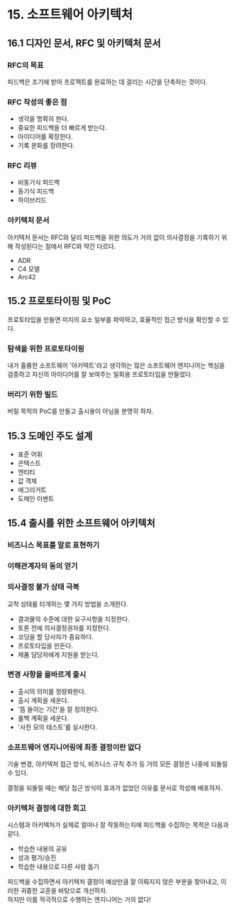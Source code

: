 # 15. 소프트웨어 아키텍처

## 16.1 디자인 문서, RFC 및 아키텍처 문서

### RFC의 목표

피드백은 조기에 받아 프로젝트를 완료하는 데 걸리는 시간을 단축하는 것이다.  

### RFC 작성의 좋은 점

- 생각을 명확히 한다.
- 중요한 피드백을 더 빠르게 받는다.
- 아이디어를 확장한다.
- 기록 문화를 장려한다.

### RFC 리뷰

- 비동기식 피드백
- 동기식 피드백
- 하이브리드

### 아키텍처 문서

아키텍처 문서는 RFC와 달리 피드백을 위한 의도가 거의 없이 의사결정을 기록하기 위해 작성된다는 점에서 RFC와 약간 다르다.  

- ADR
- C4 모델
- Arc42


## 15.2 프로토타이핑 및 PoC

 프로토타입을 만들면 미지의 요소 일부를 파악하고, 효율적인 접근 방식을 확인할 수 있다.  

### 탐색을 위한 프로토타이핑

내가 훌륭한 소프트웨어 '아키텍트'라고 생각하는 많은 소프트웨어 엔지니어는 핵심을 검증하고 자신의 아이디어를 잘 보여주는 일회용 프로토타입을 만들었다.  

### 버리기 위한 빌드

버릴 목적의 PoC를 만들고 출시용이 아님을 분명히 하자.  


## 15.3 도메인 주도 설계

- 표준 어휘
- 콘텍스트
- 엔티티
- 값 객체
- 애그리거트
- 도메인 이벤트


## 15.4 출시를 위한 소프트웨어 아키텍처

### 비즈니스 목표를 말로 표현하기


### 이해관계자의 동의 얻기


### 의사결정 불가 상태 극복

교착 상태를 타개하는 몇 가지 방법을 소개한다.  

- 결과물의 수준에 대한 요구사항을 지정한다.  
- 토론 전에 의사결정권자를 지정한다.
- 코딩을 할 당사자가 중요하다.
- 프로토타입을 만든다.
- 제품 담당자에게 지원을 받는다.


### 변경 사항을 올바르게 출시

- 출시의 의미를 정량화한다.
- 출시 계획을 세운다.
- '뜸 들이는 기간'을 잘 정의한다.
- 롤백 계획을 세운다.
- '사전 모의 테스트'를 실시한다.


### 소프트웨어 엔지니어링에 최종 결정이란 없다

기술 변경, 아키텍처 접근 방식, 비즈니스 규칙 추가 등 거의 모든 결정은 나중에 되돌릴 수 있다.  

결정을 되돌릴 때는 해당 접근 방식이 효과가 없었던 이유를 문서로 작성해 배포하자.  


### 아키텍처 결정에 대한 회고

시스템과 아키텍처가 실제로 얼마나 잘 작동하는지에 피드백을 수집하는 목적은 다음과 같다.  
- 학습한 내용의 공유
- 성과 평가/승진
- 학습한 내용으로 다른 사람 돕기

피드백을 수집하면서 아키텍처 결정이 예상만큼 잘 이뤄지지 않은 부분을 찾아내고, 이러한 귀중한 교훈을 바탕으로 개선하자.  
하지만 이를 적극적으로 수행하는 엔지니어는 거의 없다!  




